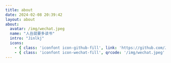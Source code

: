 ```yaml
---
title: about
date: 2024-02-08 20:39:42
layout: about
about:
  avatar: /img/wechat.jpeg
  name: "人丑就要多读书"
  intro: "Jinlkj"
  icons:
    - { class: 'iconfont icon-github-fill', link: 'https://github.com/Jinlkj', tip: 'GitHub' }
    - { class: 'iconfont icon-wechat-fill', qrcode: '/img/wechat.jpeg' }
---
```


